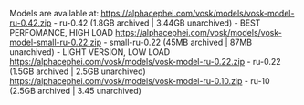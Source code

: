 Models are available at:
https://alphacephei.com/vosk/models/vosk-model-ru-0.42.zip - ru-0.42 (1.8GB archived | 3.44GB unarchived) - BEST PERFOMANCE, HIGH LOAD
https://alphacephei.com/vosk/models/vosk-model-small-ru-0.22.zip - small-ru-0.22 (45MB archived | 87MB unarchived) - LIGHT VERSION, LOW LOAD
https://alphacephei.com/vosk/models/vosk-model-ru-0.22.zip - ru-0.22 (1.5GB archived | 2.5GB unarchived)
https://alphacephei.com/vosk/models/vosk-model-ru-0.10.zip - ru-10 (2.5GB archived | 3.45 unarchived)
